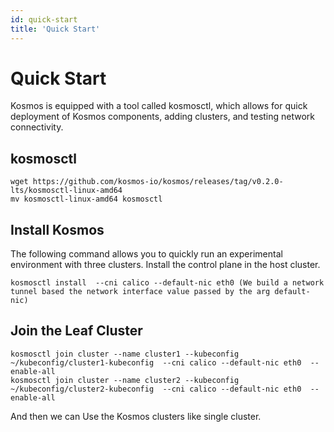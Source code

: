```yaml
---
id: quick-start
title: 'Quick Start'
---
```


# Quick Start
Kosmos is equipped with a tool called kosmosctl, which allows for quick deployment of Kosmos components, adding clusters, and testing network connectivity.

## kosmosctl
````shell script
wget https://github.com/kosmos-io/kosmos/releases/tag/v0.2.0-lts/kosmosctl-linux-amd64
mv kosmosctl-linux-amd64 kosmosctl
````

## Install Kosmos
The following command allows you to quickly run an experimental environment with three clusters. Install the control plane in the host cluster.
````shell script
kosmosctl install  --cni calico --default-nic eth0 (We build a network tunnel based the network interface value passed by the arg default-nic)
````

## Join the Leaf Cluster
````shell script
kosmosctl join cluster --name cluster1 --kubeconfig ~/kubeconfig/cluster1-kubeconfig  --cni calico --default-nic eth0  --enable-all
kosmosctl join cluster --name cluster2 --kubeconfig ~/kubeconfig/cluster2-kubeconfig  --cni calico --default-nic eth0  --enable-all
````
And then we can Use the Kosmos clusters like single cluster.
